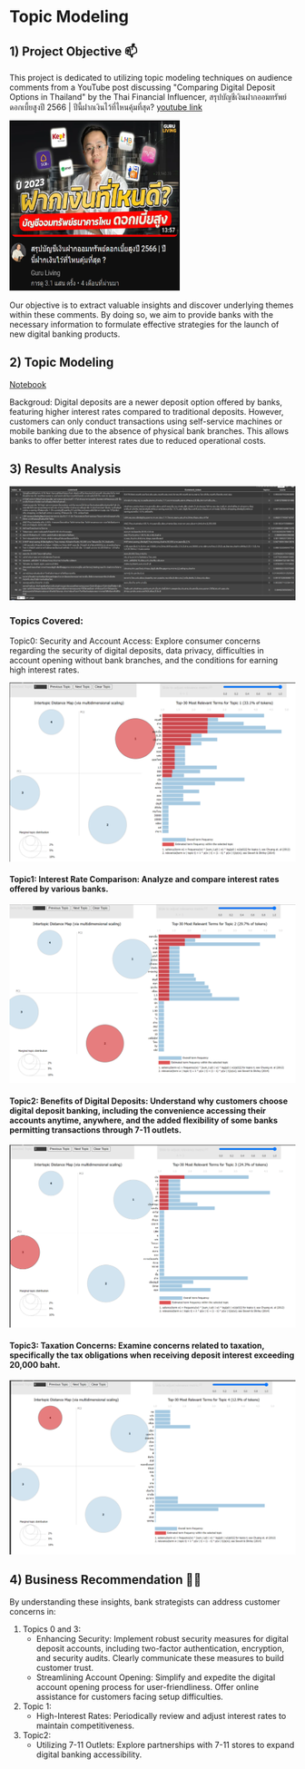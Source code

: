 
# Topic Modeling

## 1) Project Objective 📫
This project is dedicated to utilizing topic modeling techniques on audience comments from a YouTube post discussing "Comparing Digital Deposit Options in Thailand" by the Thai Financial Influencer, สรุปบัญชีเงินฝากออมทรัพย์ดอกเบี้ยสูงปี 2566 | ปีนี้ฝากเงินไว้ที่ไหนคุ้มที่สุด? [youtube link](https://www.youtube.com/watch?v=8NMStu52css)


<img src = "https://github.com/ween3654/Advanced_Aanlytics-MADT8101/blob/main/section5%3A%20voice%20of%20customer/1.png" width = 300 height =300>

Our objective is to extract valuable insights and discover underlying themes within these comments. By doing so, we aim to provide banks with the necessary information to formulate effective strategies for the launch of new digital banking products.

## 2) Topic Modeling

[Notebook](https://colab.research.google.com/drive/1KyidpPXwPHZCONkaLXK3H_MuAAxiJ7Xi#scrollTo=OrHLdx3iwiUR) 

Backgroud: Digital deposits are a newer deposit option offered by banks, featuring higher interest rates compared to traditional deposits. However, customers can only conduct transactions using self-service machines or mobile banking due to the absence of physical bank branches. This allows banks to offer better interest rates due to reduced operational costs.

## 3) Results Analysis

![alt text](https://github.com/ween3654/Advanced_Aanlytics-MADT8101/blob/main/section5%3A%20voice%20of%20customer/6.png)

### Topics Covered:

Topic0: Security and Account Access: Explore consumer concerns regarding the security of digital deposits, data privacy, difficulties in account opening without bank branches, and the conditions for earning high interest rates.

![alt text](https://github.com/ween3654/Advanced_Aanlytics-MADT8101/blob/main/section5%3A%20voice%20of%20customer/2.png)

#### Topic1: Interest Rate Comparison: Analyze and compare interest rates offered by various banks.

![alt text](https://github.com/ween3654/Advanced_Aanlytics-MADT8101/blob/main/section5%3A%20voice%20of%20customer/3.png)

#### Topic2: Benefits of Digital Deposits: Understand why customers choose digital deposit banking, including the convenience accessing their accounts anytime, anywhere, and the added flexibility of some banks permitting transactions through 7-11 outlets.

![alt text](https://github.com/ween3654/Advanced_Aanlytics-MADT8101/blob/main/section5%3A%20voice%20of%20customer/4.png)

#### Topic3: Taxation Concerns: Examine concerns related to taxation, specifically the tax obligations when receiving deposit interest exceeding 20,000 baht.

![alt text](https://github.com/ween3654/Advanced_Aanlytics-MADT8101/blob/main/section5%3A%20voice%20of%20customer/5.png)

## 4) Business Recommendation 👩‍💻

By understanding these insights, bank strategists can address customer concerns in:<br />
1) Topics 0 and 3:<br />
    - Enhancing Security: Implement robust security measures for digital deposit accounts, including two-factor authentication, encryption, and security audits. Clearly communicate these measures to build customer trust.<br />
    - Streamlining Account Opening: Simplify and expedite the digital account opening process for user-friendliness. Offer online assistance for customers facing setup difficulties.<br />
2) Topic 1:<br />
    - High-Interest Rates: Periodically review and adjust interest rates to maintain competitiveness.<br />
3) Topic2: <br />
    - Utilizing 7-11 Outlets: Explore partnerships with 7-11 stores to expand digital banking accessibility.
